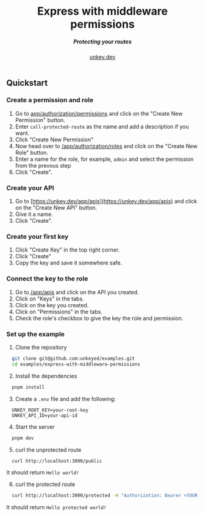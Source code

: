 
<div align="center">
    <h1 align="center">Express with middleware permissions</h1>
    <h5>Protecting your routes</h5>
</div>

<div align="center">
  <a href="https://unkey.dev">unkey.dev</a>
</div>
<br/>


## Quickstart

### Create a permission and role

1. Go to [app/authorization/permissions](https://unkey.dev/app/authorization/permissions) and click on the "Create New Permission" button.
2. Enter `call-protected-route` as the name and add a description if you want.
3. Click "Create New Permission"
4. Now head over to [/app/authorization/roles](https://unkey.dev/app/authorization/roles) and click on the "Create New Role" button.
5. Enter a name for the role, for example, `admin` and select the permission from the prevous step
6. Click "Create".


### Create your API

1. Go to [https://unkey.dev/app/apis](https://unkey.dev/app/apis) and click on the "Create New API" button.
2. Give it a name.
3. Click "Create".


### Create your first key

1. Click "Create Key" in the top right corner.
2. Click "Create"
3. Copy the key and save it somewhere safe.


### Connect the key to the role

1. Go to [/app/apis](https://unkey.dev/app/apis) and click on the API you created.
2. Click on "Keys" in the tabs.
3. Click on the key you created.
4. Click on "Permissions" in the tabs.
5. Check the role's checkbox to give the key the role and permission.



### Set up the example

1. Clone the repository
```bash
  git clone git@github.com:unkeyed/examples.git
  cd examples/express-with-middleware-permissions
```

2. Install the dependencies
```bash
  pnpm install
```

3. Create a `.env` file and add the following:
```env
  UNKEY_ROOT_KEY=your-root-key
  UNKEY_API_ID=your-api-id
```

4. Start the server
```bash
  pnpm dev
```

5. curl the unprotected route
```bash
  curl http://localhost:3000/public
```
It should return `Hello world!`

6. curl the protected route
```bash
  curl http://localhost:3000/protected -H "Authorization: Bearer <YOUR_KEY>"
```

It should return `Hello protected world!`